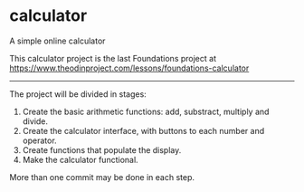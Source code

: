 # calculator
A simple online calculator

This calculator project is the last Foundations project at
https://www.theodinproject.com/lessons/foundations-calculator

-----------------------------------------------------

The project will be divided in stages:

1. Create the basic arithmetic functions: add, substract, multiply
and divide.
2. Create the calculator interface, with buttons to each number and
operator.
3. Create functions that populate the display.
4. Make the calculator functional.

More than one commit may be done in each step.